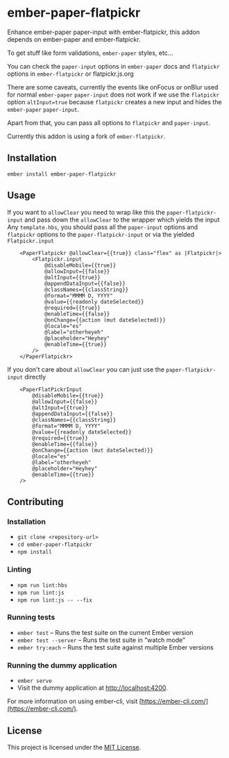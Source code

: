 # ember-paper-flatpickr

Enhance ember-paper paper-input with ember-flatpickr, this addon depends on ember-paper and ember-flatpickr.

To get stuff like form validations, `ember-paper` styles, etc...

You can check the `paper-input` options in `ember-paper` docs and `flatpickr` options in `ember-flatpickr` or flatpickr.js.org

There are some caveats, currently the events like onFocus or onBlur used for normal `ember-paper` `paper-input`
does not work if we use the `flatpickr` option `altInput=true` because `flatpickr` creates a new input and hides the
`ember-paper` `paper-input`.

Apart from that, you can pass all options to `flatpickr` and `paper-input`.

Currently this addon is using a fork of `ember-flatpickr`.

## Installation

```
ember install ember-paper-flatpickr
```

## Usage

If you want to `allowClear` you need to wrap like this the `paper-flatpickr-input` and pass down the `allowClear` to the wrapper which yields the input
Any `template.hbs`, you should pass all the `paper-input` options and `flatpickr` options to the `paper-flatpickr-input` or via the yielded `Flatpickr.input`

```
    <PaperFlatpickr @allowClear={{true}} class="flex" as |Flatpickr|>
        <Flatpickr.input
            @disableMobile={{true}}
            @allowInput={{false}}
            @altInput={{true}}
            @appendDataInput={{false}}
            @classNames={{classString}}
            @format="MMMM D, YYYY"
            @value={{readonly dateSelected}}
            @required={{true}}
            @enableTime={{false}}
            @onChange={{action (mut dateSelected)}}
            @locale="es"
            @label="otherheyeh"
            @placeholder="Heyhey"
            @enableTime={{true}}
        />
    </PaperFlatpickr>
```

If you don't care about `allowClear` you can just use the `paper-flatpickr-input` directly

``` 
    <PaperFlatPickrInput
        @disableMobile={{true}}
        @allowInput={{false}}
        @altInput={{true}}
        @appendDataInput={{false}}
        @classNames={{classString}}
        @format="MMMM D, YYYY"
        @value={{readonly dateSelected}}
        @required={{true}}
        @enableTime={{false}}
        @onChange={{action (mut dateSelected)}}
        @locale="es"
        @label="otherheyeh"
        @placeholder="Heyhey"
        @enableTime={{true}}
    />
```
## Contributing

### Installation

- `git clone <repository-url>`
- `cd ember-paper-flatpickr`
- `npm install`

### Linting

- `npm run lint:hbs`
- `npm run lint:js`
- `npm run lint:js -- --fix`

### Running tests

- `ember test` – Runs the test suite on the current Ember version
- `ember test --server` – Runs the test suite in "watch mode"
- `ember try:each` – Runs the test suite against multiple Ember versions

### Running the dummy application

- `ember serve`
- Visit the dummy application at [http://localhost:4200](http://localhost:4200).

For more information on using ember-cli, visit [https://ember-cli.com/](https://ember-cli.com/).

## License

This project is licensed under the [MIT License](LICENSE.md).
